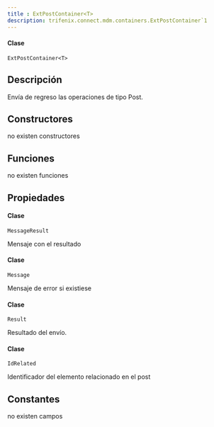 ```yaml
---
title : ExtPostContainer<T>
description: trifenix.connect.mdm.containers.ExtPostContainer`1
---
```




<CodeBlock slots = 'heading, code' repeat = '1' languages = 'C#' />

#### Clase
```
ExtPostContainer<T>
```

## Descripción
Envía de regreso las operaciones de tipo Post.
## Constructores

no existen constructores


## Funciones

no existen funciones

## Propiedades


<CodeBlock slots = 'heading, code' repeat = '1' languages = 'C#' />

#### Clase
```
MessageResult
```


Mensaje con el resultado

<CodeBlock slots = 'heading, code' repeat = '1' languages = 'C#' />

#### Clase
```
Message
```


Mensaje de error si existiese

<CodeBlock slots = 'heading, code' repeat = '1' languages = 'C#' />

#### Clase
```
Result
```


Resultado del envío.

<CodeBlock slots = 'heading, code' repeat = '1' languages = 'C#' />

#### Clase
```
IdRelated
```


Identificador del elemento relacionado en el post
## Constantes
no existen campos

